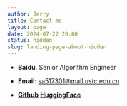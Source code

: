 ```yaml
---
author: Jerry
title: Contact me
layout: page
date: 2024-07-22 20:00
status: hidden
slug: landing-page-about-hidden
---
```


- **Baidu**. Senior Algorithm Engineer

- **Email**: sa517301@mail.ustc.edu.cn

- [**Github**](https://github.com/jerrylsu) [**HuggingFace**](https://huggingface.co/Jerry666) 
